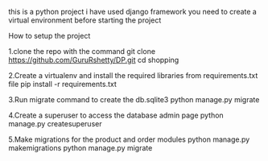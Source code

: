 this is a python project 
i have used django framework
you need to create a virtual environment before starting the project

How to setup the project

1.clone the repo with the command
git clone https://github.com/GuruRshetty/DP.git 
cd shopping

2.Create a virtualenv and install the required libraries from requirements.txt file
pip install -r requirements.txt

3.Run migrate command to create the db.sqlite3
python manage.py migrate

4.Create a superuser to access the database admin page
python manage.py createsuperuser

5.Make migrations for the product and order modules
python manage.py makemigrations
python manage.py migrate

